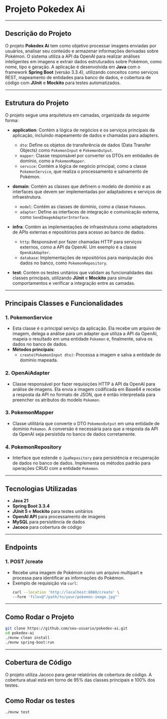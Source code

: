 # Projeto Pokedex Ai

---

## Descrição do Projeto

O projeto **Pokedex Ai** tem como objetivo processar imagens enviadas por usuários, analisar seu conteúdo e armazenar informações derivadas sobre Pokémon. O sistema utiliza a API da OpenAI para realizar análises inteligentes em imagens e extrair dados estruturados sobre Pokémon, como nome, tipo e geração. A aplicação é desenvolvida em **Java** com o framework **Spring Boot** (versão 3.3.4), utilizando conceitos como serviços REST, mapeamento de entidades para banco de dados, e cobertura de código com **JUnit** e **Mockito** para testes automatizados.

---

## Estrutura do Projeto

O projeto segue uma arquitetura em camadas, organizada da seguinte forma:

- **application**: Contém a lógica de negócios e os serviços principais da aplicação, incluindo mapeamento de dados e chamadas para adapters.
    - `dto`: Define os objetos de transferência de dados (Data Transfer Objects) como `PokemonInput` e `PokemonOutput`.
    - `mapper`: Classe responsável por converter os DTOs em entidades de domínio, como a `PokemonMapper`.
    - `service`: Contém a lógica de negócio principal, como a classe `PokemonService`, que realiza o processamento e salvamento de Pokémon.

- **domain**: Contém as classes que definem o modelo de domínio e as interfaces que devem ser implementadas por adaptadores e serviços de infraestrutura.
    - `model`: Contém as classes de domínio, como a classe `Pokemon`.
    - `adapter`: Define as interfaces de integração e comunicação externa, como `SendImageAdapterInterface`.

- **infra**: Contém as implementações de infraestrutura como adaptadores de APIs externas e repositórios para acesso ao banco de dados.
    - `http`: Responsável por fazer chamadas HTTP para serviços externos, como a API da OpenAI. Um exemplo é a classe `OpenAiAdapter`.
    - `database`: Implementações de repositórios para manipulação dos dados no banco, como `PokemonRepository`.

- **test**: Contém os testes unitários que validam as funcionalidades das classes principais, utilizando **JUnit** e **Mockito** para simular comportamentos e verificar a integração entre as camadas.

---

## Principais Classes e Funcionalidades

### 1. **PokemonService**
- Esta classe é o principal serviço da aplicação. Ela recebe um arquivo de imagem, delega a análise para um adapter que utiliza a API da OpenAI, mapeia o resultado em uma entidade `Pokemon` e, finalmente, salva os dados no banco de dados.
- **Métodos principais**:
    - `create(PokemonInput dto)`: Processa a imagem e salva a entidade de domínio mapeada.

### 2. **OpenAiAdapter**
- Classe responsável por fazer requisições HTTP à API da OpenAI para análise de imagens. Ela envia a imagem codificada em Base64 e recebe a resposta da API no formato de JSON, que é então interpretada para preencher os atributos do modelo `Pokemon`.

### 3. **PokemonMapper**
- Classe utilitária que converte o DTO `PokemonOutput` em uma entidade de domínio `Pokemon`. A conversão é necessária para que a resposta da API da OpenAI seja persistida no banco de dados corretamente.

### 4. **PokemonRepository**
- Interface que estende o `JpaRepository` para persistência e recuperação de dados no banco de dados. Implementa os métodos padrão para operações CRUD com a entidade `Pokemon`.

---

## Tecnologias Utilizadas

- **Java 21**
- **Spring Boot 3.3.4**
- **JUnit 5** e **Mockito** para testes unitários
- **OpenAI API** para processamento de imagens
- **MySQL** para persistência de dados
- **Jacoco** para cobertura de código

---

## Endpoints

### 1. **POST /create**
- Recebe uma imagem de Pokémon como um arquivo multipart e processa para identificar as informações do Pokémon.
- Exemplo de requisição via `curl`:
  ```bash
  curl --location 'http://localhost:8080/create' \
  --form 'file=@"/path/to/your/pokemon-image.jpg"'
  ```

---

## Como Rodar o Projeto

   ```bash
   git clone https://github.com/seu-usuario/pokedex-ai.git
   cd pokedex-ai
   ./mvnw clean install
   ./mvnw spring-boot:run
```

---

## Cobertura de Código
O projeto utiliza Jacoco para gerar relatórios de cobertura de código. A cobertura atual está em torno de 95% das classes principais e 100% dos testes.
## Como Rodar os testes

   ```bash
   ./mvnw test
```